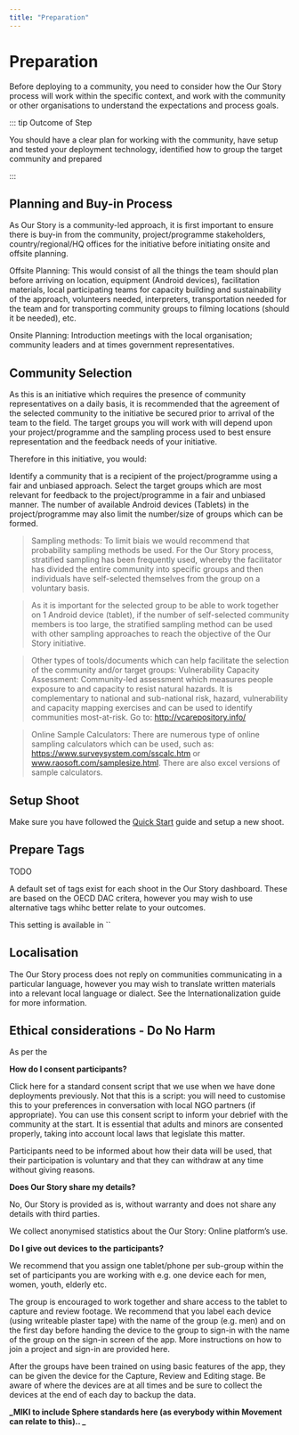 ```yaml
---
title: "Preparation"
---
```

<ReadTime />

<Steps :step="0"/>

# Preparation

<Leader>

Before deploying to a community, you need to consider how the Our Story process will work within the specific context, and work with the community or other organisations to understand the expectations and process goals.

</Leader>

::: tip Outcome of Step

You should have a clear plan for working with the community, have setup and tested your deployment technology, identified how to group the target community and prepared 

:::

<TimeGuide time="Up to 6 months prior">

## Planning and Buy-in Process

</TimeGuide>

As Our Story is a community-led approach, it is first important to ensure there is buy-in from the community, project/programme stakeholders, country/regional/HQ offices for the initiative before initiating onsite and offsite planning.

Offsite Planning: This would consist of all the things the team should plan before arriving on location, equipment (Android devices), facilitation materials, local participating teams for capacity building and sustainability of the approach, volunteers needed, interpreters, transportation needed for the team and for transporting community groups to filming locations (should it be needed), etc.

Onsite Planning: Introduction meetings with the local organisation; community leaders and at times government representatives.

## Community Selection

As this is an initiative which requires the presence of community representatives on a daily basis, it is recommended that the agreement of the selected community to the initiative be secured prior to arrival of the team to the field. The target groups you will work with will depend upon your project/programme and the sampling process used to best ensure representation and the feedback needs of your initiative.

Therefore in this initiative, you would:

Identify a community that is a recipient of the project/programme using a fair and unbiased approach. 
Select the target groups which are most relevant for feedback to the project/programme in a fair and unbiased manner. The number of available Android devices (Tablets) in the project/programme may also limit the number/size of groups which can be formed. 

<StepOptions title="Community Selection Method">

> Sampling methods: To limit biais we would recommend that probability sampling methods be used. For the Our Story process, stratified sampling has been frequently used, whereby the facilitator has divided the entire community into specific groups and then individuals have self-selected themselves from the group on a voluntary basis. 

> As it is important for the selected group to be able to work together on 1 Android device (tablet), if the number of self-selected community members is too large, the stratified sampling method can be used with other sampling approaches to reach the objective of the Our Story initiative.

> Other types of tools/documents which can help facilitate the selection of the community and/or target groups:
Vulnerability Capacity Assessment: Community-led assessment which measures people exposure to and capacity to resist natural hazards. It is complementary to national and sub-national risk, hazard, vulnerability and capacity mapping exercises and can be used to identify communities most-at-risk. Go to: http://vcarepository.info/

> Online Sample Calculators: There are numerous type of online sampling calculators which can be used, such as: https://www.surveysystem.com/sscalc.htm or www.raosoft.com/samplesize.html. There are also  excel versions of sample calculators.

</StepOptions>

## Setup Shoot

Make sure you have followed the [Quick Start](/quickstart/) guide and setup a new shoot.

## Prepare Tags

TODO

<StepOptions title="Select Tags">

A default set of tags exist for each shoot in the Our Story dashboard. These are based on the OECD DAC critera, however you may wish to use alternative tags whihc better relate to your outcomes.

This setting is available in ``

</StepOptions>

## Localisation

The Our Story process does not reply on communities communicating in a particular language, however you may wish to translate written materials into a relevant local language or dialect. See the Internationalization guide for more information.

## Ethical considerations  - Do No Harm



As per the 

**How do I consent participants?**

Click here for a standard consent script that we use when we have done deployments previously. Not that this is a script: you will need to customise this to your preferences in conversation with local NGO partners (if appropriate). You can use this consent script to inform your debrief with the community at the start. It is essential that adults and minors are consented properly, taking into account local laws that legislate this matter. 



Participants need to be informed about how their data will be used, that their participation is voluntary and that they can withdraw at any time without giving reasons. 

**Does Our Story share my details?**

No, Our Story is provided as is, without warranty and does not share any details with third parties. 

We collect anonymised statistics about the Our Story: Online platform’s use. 

**Do I give out devices to the participants?**

We recommend that you assign one tablet/phone per sub-group within the set of participants you are working with e.g. one device each for men, women, youth, elderly etc. 

The group is encouraged to work together and share access to the tablet to capture and review footage. We recommend that you label each device (using writeable plaster tape) with the name of the group (e.g. men) and on the first day before handing the device to the group to sign-in with the name of the group on the sign-in screen of the app. More instructions on how to join a project and sign-in are provided here. 

After the groups have been trained on using basic features of the app, they can be given the device for the Capture, Review and Editing stage. Be aware of where the devices are at all times and be sure to collect the devices at the end of each day to backup the data.

<StepOptions title="Community Consent Process">

**_MIKI to include Sphere standards here (as everybody within Movement can relate to this).. _**

</StepOptions>
